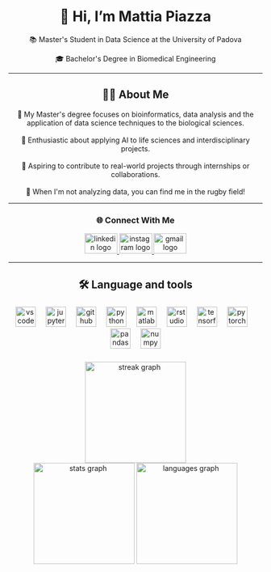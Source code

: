 <h1 align="center"> 👋 Hi, I’m Mattia Piazza </h1>

<p align="center">📚 Master's Student in Data Science at the University of Padova</p>

<p align="center">🎓 Bachelor's Degree in Biomedical Engineering </p>

---

<div align="center">
  <h2> 🧑‍💻 About Me </h2>
    🧬 My Master's degree focuses on bioinformatics, data analysis and the application of data science techniques to the biological sciences. <br><br>
    🔬 Enthusiastic about applying AI to life sciences and interdisciplinary projects. <br><br>
    🚀 Aspiring to contribute to real-world projects through internships or collaborations. <br><br>
    🏉 When I'm not analyzing data, you can find me in the rugby field!
</div>

---

<h3 align="center"> 🌐 Connect With Me </h3> 

<div align="center"; gap: 5px>
  <a href="https://www.linkedin.com/in/mattiazza" target="_blank">
    <img src="https://raw.githubusercontent.com/maurodesouza/profile-readme-generator/master/src/assets/icons/social/linkedin/default.svg" width="65" height="40" alt="linkedin logo"  />
  </a>
  <a href="https://www.instagram.com/mattiazza/" target="_blank">
    <img src="https://raw.githubusercontent.com/maurodesouza/profile-readme-generator/master/src/assets/icons/social/instagram/default.svg" width="65" height="40" alt="instagram logo"  />
  </a>
  <a href="mailto:mattiapiazza@gmail.com">
    <img src="https://raw.githubusercontent.com/maurodesouza/profile-readme-generator/master/src/assets/icons/social/gmail/default.svg" width="65" height="40" alt="gmail logo"  />
  </a>
</div>

---

<h2 align="center">🛠 Language and tools</h2>

###

<div align="center">
  <img src="https://skillicons.dev/icons?i=vscode" height="40" alt="vscode logo"  />
  <img width="12" />
  <img src="https://cdn.jsdelivr.net/gh/devicons/devicon/icons/jupyter/jupyter-original.svg" height="40" alt="jupyter logo"  />
  <img width="12" />
  <img src="https://skillicons.dev/icons?i=github" height="40" alt="github logo"  />
  <img width="12" />
  <img src="https://skillicons.dev/icons?i=py" height="40" alt="python logo"  />
  <img width="12" />
  <img src="https://skillicons.dev/icons?i=matlab" height="40" alt="matlab logo"  />
  <img width="12" />
  <img src="https://cdn.jsdelivr.net/gh/devicons/devicon/icons/rstudio/rstudio-original.svg" height="40" alt="rstudio logo"  />
  <img width="12" />
  <img src="https://skillicons.dev/icons?i=tensorflow" height="40" alt="tensorflow logo"  />
  <img width="12" />
  <img src="https://skillicons.dev/icons?i=pytorch" height="40" alt="pytorch logo"  />
  <img width="12" />
  <img src="https://cdn.jsdelivr.net/gh/devicons/devicon/icons/pandas/pandas-original.svg" height="40" alt="pandas logo"  />
  <img width="12" />
  <img src="https://cdn.jsdelivr.net/gh/devicons/devicon/icons/numpy/numpy-original.svg" height="40" alt="numpy logo"  />
</div>

###

<div align="center">
  <img src="https://streak-stats.demolab.com?user=mattiazza&locale=en&mode=daily&theme=dark&hide_border=false&border_radius=5&order=3" height="200" alt="streak graph"  /><br>
  <img src="https://github-readme-stats.vercel.app/api?username=mattiazza&hide_title=false&hide_rank=false&show_icons=true&include_all_commits=true&count_private=true&disable_animations=false&theme=dracula&locale=en&hide_border=false&order=1" height="200" alt="stats graph"  />
  <img src="https://github-readme-stats.vercel.app/api/top-langs?username=mattiazza&locale=en&hide_title=false&layout=compact&card_width=320&langs_count=5&theme=dracula&hide_border=false&order=2" height="200" alt="languages graph"  />
</div>

###
